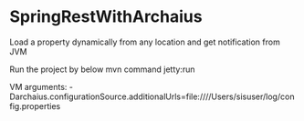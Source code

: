 # SpringRestWithArchaius
Load a property dynamically from any location and get notification from JVM

Run the project by below mvn command
jetty:run

VM arguments:
-Darchaius.configurationSource.additionalUrls=file:////Users/sisuser/log/config.properties
